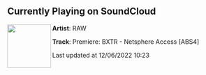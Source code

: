## Currently Playing on SoundCloud

[<img align="left" width="100" src="https://i1.sndcdn.com/artworks-oVzO8LAMYLWyuhqP-qyK9jA-t500x500.jpg">](https://soundcloud.com/rawppl/premiere-bxtr-netsphere-access)

**Artist**: RAW 

**Track**: Premiere: BXTR - Netsphere Access [ABS4]

Last updated at 12/06/2022 10:23
